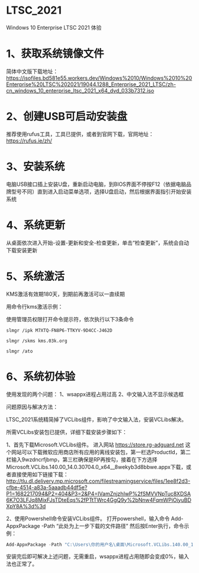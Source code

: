 # LTSC_2021
Windows 10 Enterprise LTSC 2021 体验

#  1、获取系统镜像文件
简体中文版下载地址：
https://isofiles.bd581e55.workers.dev/Windows%2010/Windows%2010%20Enterprise%20LTSC%202021/19044.1288_Enterprise_2021_LTSC/zh-cn_windows_10_enterprise_ltsc_2021_x64_dvd_033b7312.iso

# 2、创建USB可启动安装盘
推荐使用rufus工具，工具已提供，或者到官网下载，官网地址：https://rufus.ie/zh/

# 3、安装系统
电脑USB接口插上安装U盘，重新启动电脑，到BIOS界面不停按F12（依据电脑品牌型号不同）直到进入启动菜单选项，选择U盘启动，然后根据界面指引开始安装系统

# 4、系统更新
从桌面依次进入开始-设置-更新和安全-检查更新，单击“检查更新”，系统会自动下载安装更新

# 5、系统激活
KMS激活有效期180天，到期前再激活可以一直续期

用命令行kms激活示例：

使用管理员权限打开命令提示符，依次执行以下3条命令

    slmgr /ipk M7XTQ-FN8P6-TTKYV-9D4CC-J462D 

    slmgr /skms kms.03k.org 

    slmgr /ato 

# 6、系统初体验

使用发现的两个问题：
1、wsappx进程占用过高 
2、中文输入法不显示候选框

问题原因与解决方法：

LTSC_2021系统精简掉了VCLibs组件，影响了中文输入法，安装VCLibs解决。

所需VCLibs安装包已提供，详细下载安装步骤如下：

1、首先下载Microsoft.VCLibs组件。
进入网站 https://store.rg-adguard.net 这个网站可以下载微软应用商店所有应用的离线安装包，第一栏选ProductId，第二栏输入9wzdncrfjbmp，第三栏确保是RP再按勾，接着在下方选择Microsoft.VCLibs.140.00_14.0.30704.0_x64__8wekyb3d8bbwe.appx下载，或者直接使用如下链接下载：http://tlu.dl.delivery.mp.microsoft.com/filestreamingservice/files/1ee8f2d3-cfbe-4514-a83a-5aaadb44df5e?P1=1682217094&P2=404&P3=2&P4=IVamZnjzhIwP%2fSMVVNpTuc8XDSA6K7O3LFJq8MixFJsTDteEqs%2fPTtTWrc4GgQ9y%2bNnw4FqmWPiOiyuBDXpY8A%3d%3d

2、使用Powershell命令安装VCLibs组件。
打开powershell，输入命令 Add-AppxPackage -Path “此处为上一步下载的文件路径”
然后按Enter执行，命令示例：
```powershell
Add-AppxPackage -Path "C:\Users\你的用户名\桌面\Microsoft.VCLibs.140.00_14.0.30704.0_x64__8wekyb3d8bbwe.appx"
```
安装完后即可解决上述问题，无需重启，wsappx进程占用随即会变成0%，输入法也正常了。

